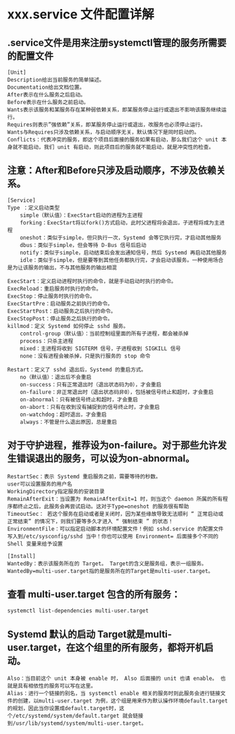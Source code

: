 # xxx.service 文件配置详解
## .service文件是用来注册systemctl管理的服务所需要的配置文件

    [Unit]
    Description给出当前服务的简单描述。
    Documentation给出文档位置。
    After表示在什么服务之后启动。
    Before表示在什么服务之前启动。
    Wants表示该服务和某服务存在某种弱依赖关系，即某服务停止运行或退出不影响该服务继续运行。
    Requires则表示”强依赖”关系，即某服务停止运行或退出，改服务也必须停止运行。
    Wants与Requires只涉及依赖关系，与启动顺序无关，默认情况下是同时启动的。
    Conflicts：代表冲突的服务，即这个项目后面接的服务如果有启动，那么我们这个 unit 本身就不能启动，我们 unit 有启动，则此项目后的服务就不能启动，就是冲突性的检查。

## 注意：After和Before只涉及启动顺序，不涉及依赖关系。

    [Service]
    Type ：定义启动类型
        simple（默认值）：ExecStart启动的进程为主进程
        forking：ExecStart将以fork()方式启动，此时父进程将会退出，子进程将成为主进程
        oneshot：类似于simple，但只执行一次，Systemd 会等它执行完，才启动其他服务
        dbus：类似于simple，但会等待 D-Bus 信号后启动
        notify：类似于simple，启动结束后会发出通知信号，然后 Systemd 再启动其他服务
        idle：类似于simple，但是要等到其他任务都执行完，才会启动该服务。一种使用场合是为让该服务的输出，不与其他服务的输出相混

    ExecStart：定义启动进程时执行的命令，就是手动启动时执行的命令。
    ExecReload：重启服务时执行的命令。
    ExecStop：停止服务时执行的命令。
    ExecStartPre：启动服务之前执行的命令。
    ExecStartPost：启动服务之后执行的命令。
    ExecStopPost：停止服务之后执行的命令。
    killmod：定义 Systemd 如何停止 sshd 服务。
        control-group（默认值）：当前控制组里面的所有子进程，都会被杀掉
        process：只杀主进程
        mixed：主进程将收到 SIGTERM 信号，子进程收到 SIGKILL 信号
        none：没有进程会被杀掉，只是执行服务的 stop 命令

    Restart：定义了 sshd 退出后，Systemd 的重启方式。
        no（默认值）：退出后不会重启
        on-success：只有正常退出时（退出状态码为0），才会重启
        on-failure：非正常退出时（退出状态码非0），包括被信号终止和超时，才会重启
        on-abnormal：只有被信号终止和超时，才会重启
        on-abort：只有在收到没有捕捉到的信号终止时，才会重启
        on-watchdog：超时退出，才会重启
        always：不管是什么退出原因，总是重启
## 对于守护进程，推荐设为on-failure。对于那些允许发生错误退出的服务，可以设为on-abnormal。
    RestartSec：表示 Systemd 重启服务之前，需要等待的秒数。
    user可以设置服务的用户名
    WorkingDirectory指定服务的安装目录
    RemainAfterExit：当设置为 RemainAfterExit=1 时，则当这个 daemon 所属的所有程序都终止之后，此服务会再尝试启动。这对于Type=oneshot 的服务很有帮助
    TimeoutSec： 若这个服务在启动或者是关闭时，因为某些缘故导致无法顺利 “ 正常启动或正常结束” 的情况下，则我们要等多久才进入 “ 强制结束 ” 的状态！
    EnvironmentFile：可以指定启动脚本的环境配置文件！例如 sshd.service 的配置文件写入到/etc/sysconfig/sshd 当中！你也可以使用 Environment= 后面接多个不同的Shell 变量来给予设置

    [Install]
    WantedBy：表示该服务所在的 Target。 Target的含义是服务组，表示一组服务。WantedBy=multi-user.target指的是服务所在的Target是multi-user.target。
## 查看 multi-user.target 包含的所有服务：
    systemctl list-dependencies multi-user.target
## Systemd 默认的启动 Target就是multi-user.target，在这个组里的所有服务，都将开机启动。
    Also：当目前这个 unit 本身被 enable 时， Also 后面接的 unit 也请 enable。 也就是具有相依性的服务可以写在这里。
    Alias：进行一个链接的别名，当 systemctl enable 相关的服务时则此服务会进行链接文件的创建，以multi-user.target 为例，这个组是用来作为默认操作环境default.target 的规划，因此当你设置成default.target时，这个/etc/systemd/system/default.target 就会链接到/usr/lib/systemd/system/multi-user.target。
